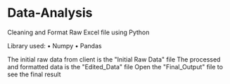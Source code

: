 # Data-Analysis

Cleaning and Format Raw Excel file using Python

Library used:
• 	Numpy
• 	Pandas

The initial raw data from client is the "Initial Raw Data" file
The processed and formatted data is the "Edited_Data" file
Open the "Final_Output" file to see the final result
